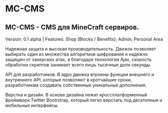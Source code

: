 # MC-CMS
MC-CMS - CMS для MineCraft сервиров.
---
Version: 0.1 alpha |  Features: Shop (Blocks / Benefits); Admin; Personal Area

Надежная защита и высокая производительность.
Движок позволяет выбирать один из множества алгоритмов шифрования и надежно защищен от хакерских атак, а благодаря технологии Ajax, скорость обработки скриптов занимает всего лишь тысячные доли секунды.

API для разработчиков.
В ядро движка втроены функции внешнего и внутреннего API, которые позволяют в кротчайшие сроки, разработчикам создавать собственные уникальные дополнения.

Верстка и дизайн.
В основе дизайна лежит кроссплатформенный фреймворк Twitter Bootrstrap, который легко верстать под десктопные и мобильные интерфейсы.
